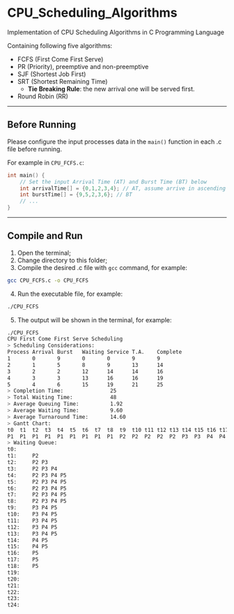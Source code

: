 # CPU_Scheduling_Algorithms
Implementation of CPU Scheduling Algorithms in C Programming Language

Containing following five algorithms:

- FCFS (First Come First Serve)
- PR (Priority), preemptive and non-preemptive
- SJF (Shortest Job First)
- SRT (Shortest Remaining Time)
  - **Tie Breaking Rule**: the new arrival one will be served first.
- Round Robin (RR)

---

## Before Running
Please configure the input processes data in the `main()` function in each .c file before running.


For example in `CPU_FCFS.c`:

```c
int main() {
    // Set the input Arrival Time (AT) and Burst Time (BT) below
    int arrivalTime[] = {0,1,2,3,4}; // AT, assume arrive in ascending order
    int burstTime[] = {9,5,2,3,6}; // BT
    // ...
}
```

---

## Compile and Run

1. Open the terminal;
2. Change directory to this folder;
3. Compile the desired .c file with `gcc` command, for example:

```bash
gcc CPU_FCFS.c -o CPU_FCFS
```
4. Run the executable file, for example:

```bash
./CPU_FCFS
```
5. The output will be shown in the terminal, for example:

```bash
./CPU_FCFS
CPU First Come First Serve Scheduling
> Scheduling Considerations:
Process Arrival Burst   Waiting Service T.A.    Complete
1       0       9       0       0       9       9
2       1       5       8       9       13      14
3       2       2       12      14      14      16
4       3       3       13      16      16      19
5       4       6       15      19      21      25
> Completion Time:               25
> Total Waiting Time:            48
> Average Queuing Time:          1.92 
> Average Waiting Time:          9.60 
> Average Turnaround Time:       14.60 
> Gantt Chart: 
t0  t1  t2  t3  t4  t5  t6  t7  t8  t9  t10 t11 t12 t13 t14 t15 t16 t17 t18 t19 t20 t21 t22 t23 t24 t25 
P1  P1  P1  P1  P1  P1  P1  P1  P1  P2  P2  P2  P2  P2  P3  P3  P4  P4  P4  P5  P5  P5  P5  P5  P5  End
> Waiting Queue: 
t0:
t1:     P2 
t2:     P2 P3 
t3:     P2 P3 P4 
t4:     P2 P3 P4 P5 
t5:     P2 P3 P4 P5 
t6:     P2 P3 P4 P5 
t7:     P2 P3 P4 P5 
t8:     P2 P3 P4 P5 
t9:     P3 P4 P5 
t10:    P3 P4 P5 
t11:    P3 P4 P5 
t12:    P3 P4 P5 
t13:    P3 P4 P5 
t14:    P4 P5 
t15:    P4 P5 
t16:    P5 
t17:    P5 
t18:    P5 
t19:
t20:
t21:
t22:
t23:
t24:
```